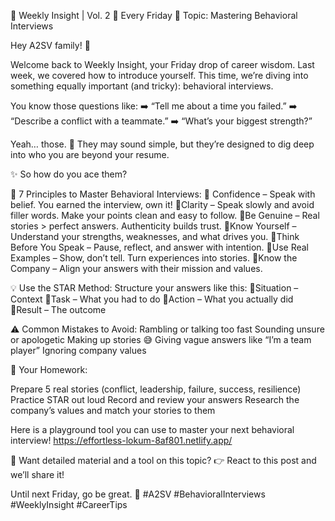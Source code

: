 🧠 Weekly Insight | Vol. 2
📅 Every Friday
🔹 Topic: Mastering Behavioral Interviews

Hey A2SV family! 👋

Welcome back to Weekly Insight,  your Friday drop of career wisdom. Last week, we covered how to introduce yourself. This time, we’re diving into something equally important (and tricky): behavioral interviews.

You know those questions like:
➡️ “Tell me about a time you failed.”
➡️ “Describe a conflict with a teammate.”
➡️ “What’s your biggest strength?”

Yeah… those. 😬
They may sound simple, but they’re designed to dig deep into who you are beyond your resume.

✨ So how do you ace them?

🔑 7 Principles to Master Behavioral Interviews:
🔹 Confidence – Speak with belief. You earned the interview, own it!
🔹Clarity – Speak slowly and avoid filler words. Make your points clean and easy to follow.
🔹Be Genuine – Real stories > perfect answers. Authenticity builds trust.
🔹Know Yourself – Understand your strengths, weaknesses, and what drives you.
🔹Think Before You Speak – Pause, reflect, and answer with intention.
🔹Use Real Examples – Show, don’t tell. Turn experiences into stories.
🔹Know the Company – Align your answers with their mission and values.

💡 Use the STAR Method:
Structure your answers like this:
🔹Situation – Context
🔹Task – What you had to do
🔹Action – What you actually did
🔹Result – The outcome

⚠️ Common Mistakes to Avoid:
Rambling or talking too fast
Sounding unsure or apologetic
Making up stories 😅
Giving vague answers like “I’m a team player”
Ignoring company values

🎯 Your Homework:

Prepare 5 real stories (conflict, leadership, failure, success, resilience)
Practice STAR out loud
Record and review your answers
Research the company’s values and match your stories to them

Here is a playground tool you can use to master your next behavioral interview! 
https://effortless-lokum-8af801.netlify.app/

📌 Want detailed material and a tool on this topic? 
👉 React to this post and we’ll share it! 

Until next Friday, go be great. 🚀
#A2SV #BehavioralInterviews #WeeklyInsight #CareerTips
